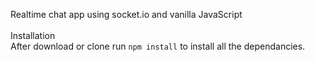 
Realtime chat app using socket.io and vanilla JavaScript<br>
<br>
Installation<br>
After download or clone run `npm install` to install all the dependancies.
